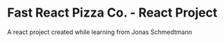 # Fast React Pizza Co. - React Project

A react project created while learning from Jonas Schmedtmann

